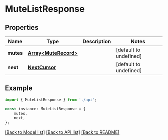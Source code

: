 # MuteListResponse


## Properties

Name | Type | Description | Notes
------------ | ------------- | ------------- | -------------
**mutes** | [**Array&lt;MuteRecord&gt;**](MuteRecord.md) |  | [default to undefined]
**next** | [**NextCursor**](NextCursor.md) |  | [default to undefined]

## Example

```typescript
import { MuteListResponse } from './api';

const instance: MuteListResponse = {
    mutes,
    next,
};
```

[[Back to Model list]](../README.md#documentation-for-models) [[Back to API list]](../README.md#documentation-for-api-endpoints) [[Back to README]](../README.md)

